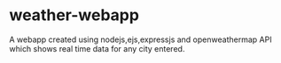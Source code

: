 # weather-webapp
A webapp created using nodejs,ejs,expressjs and openweathermap API which shows real time data for any city entered.
